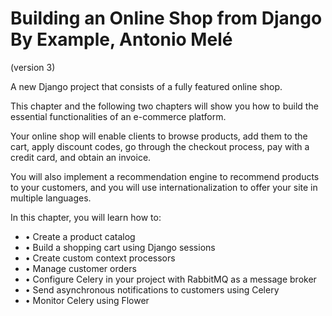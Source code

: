 # Building an Online Shop from Django By Example, Antonio Melé

(version 3)

A new Django project that consists of a fully featured online shop. 

This chapter and the following two chapters will show you how to build
the essential functionalities of an e-commerce platform. 

Your online shop will enable clients to browse products, add them to the cart, apply discount codes, go through the checkout process, pay with a credit card, and obtain an invoice.
 
You will also implement a recommendation engine to recommend products to your customers,
and you will use internationalization to offer your site in multiple languages.

In this chapter, you will learn how to:
- • Create a product catalog
- • Build a shopping cart using Django sessions
- • Create custom context processors
- • Manage customer orders
- • Configure Celery in your project with RabbitMQ as a message broker
- • Send asynchronous notifications to customers using Celery
- • Monitor Celery using Flower